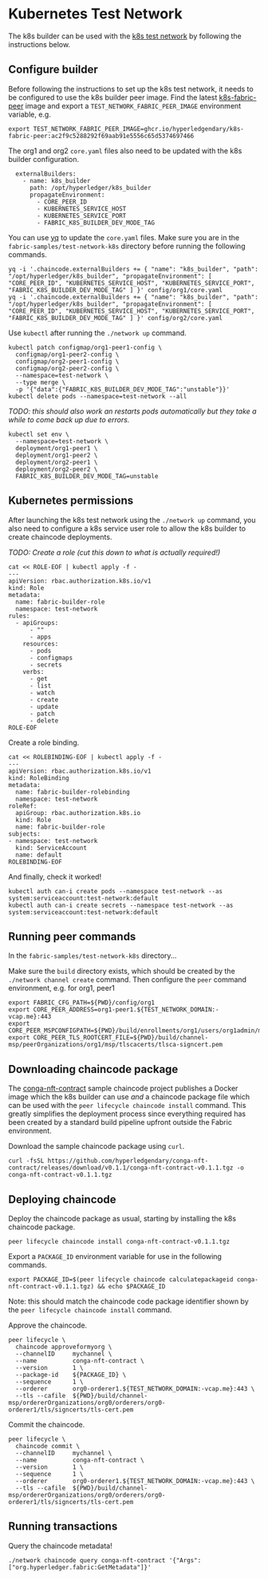 # Kubernetes Test Network

The k8s builder can be used with the [k8s test network](https://github.com/hyperledger/fabric-samples/tree/main/test-network-k8s) by following the instructions below.

## Configure builder

Before following the instructions to set up the k8s test network, it needs to be configured to use the k8s builder peer image.
Find the latest [k8s-fabric-peer](https://github.com/hyperledgendary/fabric-builder-k8s/pkgs/container/k8s-fabric-peer) image and export a `TEST_NETWORK_FABRIC_PEER_IMAGE` environment variable, e.g.

```shell
export TEST_NETWORK_FABRIC_PEER_IMAGE=ghcr.io/hyperledgendary/k8s-fabric-peer:ac2f9c5288292f69aab91e5556c65d5374697466
```

The org1 and org2 `core.yaml` files also need to be updated with the k8s builder configuration.

```
  externalBuilders:
    - name: k8s_builder
      path: /opt/hyperledger/k8s_builder
      propagateEnvironment:
        - CORE_PEER_ID
        - KUBERNETES_SERVICE_HOST
        - KUBERNETES_SERVICE_PORT
        - FABRIC_K8S_BUILDER_DEV_MODE_TAG
```

You can use [yq](https://mikefarah.gitbook.io/yq/) to update the `core.yaml` files.
Make sure you are in the `fabric-samples/test-network-k8s` directory before running the following commands.

```shell
yq -i '.chaincode.externalBuilders += { "name": "k8s_builder", "path": "/opt/hyperledger/k8s_builder", "propagateEnvironment": [ "CORE_PEER_ID", "KUBERNETES_SERVICE_HOST", "KUBERNETES_SERVICE_PORT", "FABRIC_K8S_BUILDER_DEV_MODE_TAG" ] }' config/org1/core.yaml
yq -i '.chaincode.externalBuilders += { "name": "k8s_builder", "path": "/opt/hyperledger/k8s_builder", "propagateEnvironment": [ "CORE_PEER_ID", "KUBERNETES_SERVICE_HOST", "KUBERNETES_SERVICE_PORT", "FABRIC_K8S_BUILDER_DEV_MODE_TAG" ] }' config/org2/core.yaml
```

Use `kubectl` after running the `./network up` command.

```shell
kubectl patch configmap/org1-peer1-config \
  configmap/org1-peer2-config \
  configmap/org2-peer1-config \
  configmap/org2-peer2-config \
  --namespace=test-network \
  --type merge \
  -p '{"data":{"FABRIC_K8S_BUILDER_DEV_MODE_TAG":"unstable"}}'
kubectl delete pods --namespace=test-network --all
```

_TODO: this should also work an restarts pods automatically but they take a while to come back up due to errors._

```shell
kubectl set env \
  --namespace=test-network \
  deployment/org1-peer1 \
  deployment/org1-peer2 \
  deployment/org2-peer1 \
  deployment/org2-peer2 \
  FABRIC_K8S_BUILDER_DEV_MODE_TAG=unstable
```

## Kubernetes permissions

After launching the k8s test network using the `./network up` command, you also need to configure a k8s service user role to allow the k8s builder to create chaincode deployments.

_TODO: Create a role (cut this down to what is actually required!)_

```shell
cat << ROLE-EOF | kubectl apply -f -
---
apiVersion: rbac.authorization.k8s.io/v1
kind: Role
metadata:
  name: fabric-builder-role
  namespace: test-network
rules:
  - apiGroups:
      - ""
      - apps
    resources:
      - pods
      - configmaps
      - secrets
    verbs:
      - get
      - list
      - watch
      - create
      - update
      - patch
      - delete
ROLE-EOF
```

Create a role binding.

```shell
cat << ROLEBINDING-EOF | kubectl apply -f -
---
apiVersion: rbac.authorization.k8s.io/v1
kind: RoleBinding
metadata:
  name: fabric-builder-rolebinding
  namespace: test-network 
roleRef:
  apiGroup: rbac.authorization.k8s.io
  kind: Role
  name: fabric-builder-role 
subjects:
- namespace: test-network 
  kind: ServiceAccount
  name: default 
ROLEBINDING-EOF
```

And finally, check it worked!

```shell
kubectl auth can-i create pods --namespace test-network --as system:serviceaccount:test-network:default
kubectl auth can-i create secrets --namespace test-network --as system:serviceaccount:test-network:default
```

## Running peer commands

In the `fabric-samples/test-network-k8s` directory...

Make sure the `build` directory exists, which should be created by the `./network channel create` command.
Then configure the `peer` command environment, e.g. for org1, peer1

```shell
export FABRIC_CFG_PATH=${PWD}/config/org1
export CORE_PEER_ADDRESS=org1-peer1.${TEST_NETWORK_DOMAIN:-vcap.me}:443
export CORE_PEER_MSPCONFIGPATH=${PWD}/build/enrollments/org1/users/org1admin/msp
export CORE_PEER_TLS_ROOTCERT_FILE=${PWD}/build/channel-msp/peerOrganizations/org1/msp/tlscacerts/tlsca-signcert.pem
```

## Downloading chaincode package

The [conga-nft-contract](https://github.com/hyperledgendary/conga-nft-contract) sample chaincode project publishes a Docker image which the k8s builder can use _and_ a chaincode package file which can be used with the `peer lifecycle chaincode install` command.
This greatly simplifies the deployment process since everything required has been created by a standard build pipeline upfront outside the Fabric environment.

Download the sample chaincode package using `curl`.

```shell
curl -fsSL https://github.com/hyperledgendary/conga-nft-contract/releases/download/v0.1.1/conga-nft-contract-v0.1.1.tgz -o conga-nft-contract-v0.1.1.tgz
```

## Deploying chaincode

Deploy the chaincode package as usual, starting by installing the k8s chaincode package.

```shell
peer lifecycle chaincode install conga-nft-contract-v0.1.1.tgz
```

Export a `PACKAGE_ID` environment variable for use in the following commands.

```shell
export PACKAGE_ID=$(peer lifecycle chaincode calculatepackageid conga-nft-contract-v0.1.1.tgz) && echo $PACKAGE_ID
```

Note: this should match the chaincode code package identifier shown by the `peer lifecycle chaincode install` command.

Approve the chaincode.

```shell
peer lifecycle \
  chaincode approveformyorg \
  --channelID     mychannel \
  --name          conga-nft-contract \
  --version       1 \
  --package-id    ${PACKAGE_ID} \
  --sequence      1 \
  --orderer       org0-orderer1.${TEST_NETWORK_DOMAIN:-vcap.me}:443 \
  --tls --cafile  ${PWD}/build/channel-msp/ordererOrganizations/org0/orderers/org0-orderer1/tls/signcerts/tls-cert.pem
```

Commit the chaincode.

```shell
peer lifecycle \
  chaincode commit \
  --channelID     mychannel \
  --name          conga-nft-contract \
  --version       1 \
  --sequence      1 \
  --orderer       org0-orderer1.${TEST_NETWORK_DOMAIN:-vcap.me}:443 \
  --tls --cafile  ${PWD}/build/channel-msp/ordererOrganizations/org0/orderers/org0-orderer1/tls/signcerts/tls-cert.pem
```

## Running transactions

Query the chaincode metadata!

```shell
./network chaincode query conga-nft-contract '{"Args":["org.hyperledger.fabric:GetMetadata"]}'
```
